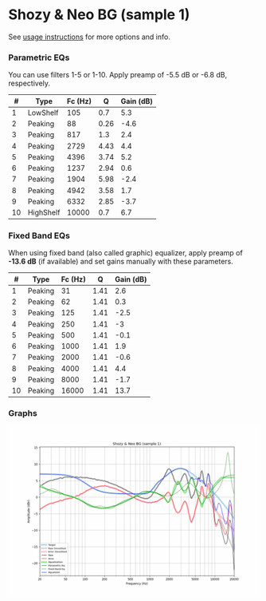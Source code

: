 # Shozy & Neo BG (sample 1)
See [usage instructions](https://github.com/jaakkopasanen/AutoEq#usage) for more options and info.

### Parametric EQs
You can use filters 1-5 or 1-10. Apply preamp of -5.5 dB or -6.8 dB, respectively.

|   # | Type      |   Fc (Hz) |    Q |   Gain (dB) |
|-----|-----------|-----------|------|-------------|
|   1 | LowShelf  |       105 | 0.7  |         5.3 |
|   2 | Peaking   |        88 | 0.26 |        -4.6 |
|   3 | Peaking   |       817 | 1.3  |         2.4 |
|   4 | Peaking   |      2729 | 4.43 |         4.4 |
|   5 | Peaking   |      4396 | 3.74 |         5.2 |
|   6 | Peaking   |      1237 | 2.94 |         0.6 |
|   7 | Peaking   |      1904 | 5.98 |        -2.4 |
|   8 | Peaking   |      4942 | 3.58 |         1.7 |
|   9 | Peaking   |      6332 | 2.85 |        -3.7 |
|  10 | HighShelf |     10000 | 0.7  |         6.7 |

### Fixed Band EQs
When using fixed band (also called graphic) equalizer, apply preamp of **-13.6 dB** (if available) and set gains manually with these parameters.

|   # | Type    |   Fc (Hz) |    Q |   Gain (dB) |
|-----|---------|-----------|------|-------------|
|   1 | Peaking |        31 | 1.41 |         2.6 |
|   2 | Peaking |        62 | 1.41 |         0.3 |
|   3 | Peaking |       125 | 1.41 |        -2.5 |
|   4 | Peaking |       250 | 1.41 |        -3   |
|   5 | Peaking |       500 | 1.41 |        -0.1 |
|   6 | Peaking |      1000 | 1.41 |         1.9 |
|   7 | Peaking |      2000 | 1.41 |        -0.6 |
|   8 | Peaking |      4000 | 1.41 |         4.4 |
|   9 | Peaking |      8000 | 1.41 |        -1.7 |
|  10 | Peaking |     16000 | 1.41 |        13.7 |

### Graphs
![](./Shozy%20&%20Neo%20BG%20(sample%201).png)
